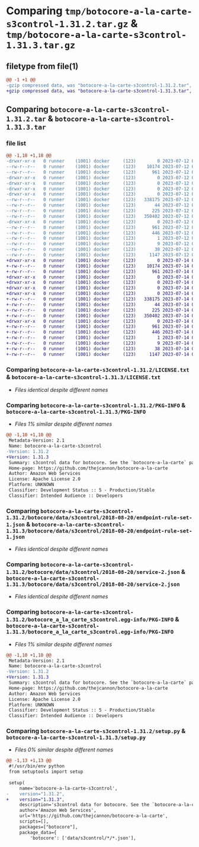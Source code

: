 # Comparing `tmp/botocore-a-la-carte-s3control-1.31.2.tar.gz` & `tmp/botocore-a-la-carte-s3control-1.31.3.tar.gz`

## filetype from file(1)

```diff
@@ -1 +1 @@
-gzip compressed data, was "botocore-a-la-carte-s3control-1.31.2.tar", last modified: Wed Jul 12 01:44:58 2023, max compression
+gzip compressed data, was "botocore-a-la-carte-s3control-1.31.3.tar", last modified: Fri Jul 14 01:46:39 2023, max compression
```

## Comparing `botocore-a-la-carte-s3control-1.31.2.tar` & `botocore-a-la-carte-s3control-1.31.3.tar`

### file list

```diff
@@ -1,18 +1,18 @@
-drwxr-xr-x   0 runner    (1001) docker     (123)        0 2023-07-12 01:44:58.183477 botocore-a-la-carte-s3control-1.31.2/
--rw-r--r--   0 runner    (1001) docker     (123)    10174 2023-07-12 01:44:57.000000 botocore-a-la-carte-s3control-1.31.2/LICENSE.txt
--rw-r--r--   0 runner    (1001) docker     (123)      961 2023-07-12 01:44:58.183477 botocore-a-la-carte-s3control-1.31.2/PKG-INFO
-drwxr-xr-x   0 runner    (1001) docker     (123)        0 2023-07-12 01:44:58.179478 botocore-a-la-carte-s3control-1.31.2/botocore/
-drwxr-xr-x   0 runner    (1001) docker     (123)        0 2023-07-12 01:44:58.179478 botocore-a-la-carte-s3control-1.31.2/botocore/data/
-drwxr-xr-x   0 runner    (1001) docker     (123)        0 2023-07-12 01:44:58.179478 botocore-a-la-carte-s3control-1.31.2/botocore/data/s3control/
-drwxr-xr-x   0 runner    (1001) docker     (123)        0 2023-07-12 01:44:58.183477 botocore-a-la-carte-s3control-1.31.2/botocore/data/s3control/2018-08-20/
--rw-r--r--   0 runner    (1001) docker     (123)   338175 2023-07-12 01:44:12.000000 botocore-a-la-carte-s3control-1.31.2/botocore/data/s3control/2018-08-20/endpoint-rule-set-1.json
--rw-r--r--   0 runner    (1001) docker     (123)       44 2023-07-12 01:44:12.000000 botocore-a-la-carte-s3control-1.31.2/botocore/data/s3control/2018-08-20/examples-1.json
--rw-r--r--   0 runner    (1001) docker     (123)      225 2023-07-12 01:44:12.000000 botocore-a-la-carte-s3control-1.31.2/botocore/data/s3control/2018-08-20/paginators-1.json
--rw-r--r--   0 runner    (1001) docker     (123)   350402 2023-07-12 01:44:12.000000 botocore-a-la-carte-s3control-1.31.2/botocore/data/s3control/2018-08-20/service-2.json
-drwxr-xr-x   0 runner    (1001) docker     (123)        0 2023-07-12 01:44:58.183477 botocore-a-la-carte-s3control-1.31.2/botocore_a_la_carte_s3control.egg-info/
--rw-r--r--   0 runner    (1001) docker     (123)      961 2023-07-12 01:44:58.000000 botocore-a-la-carte-s3control-1.31.2/botocore_a_la_carte_s3control.egg-info/PKG-INFO
--rw-r--r--   0 runner    (1001) docker     (123)      446 2023-07-12 01:44:58.000000 botocore-a-la-carte-s3control-1.31.2/botocore_a_la_carte_s3control.egg-info/SOURCES.txt
--rw-r--r--   0 runner    (1001) docker     (123)        1 2023-07-12 01:44:58.000000 botocore-a-la-carte-s3control-1.31.2/botocore_a_la_carte_s3control.egg-info/dependency_links.txt
--rw-r--r--   0 runner    (1001) docker     (123)        9 2023-07-12 01:44:58.000000 botocore-a-la-carte-s3control-1.31.2/botocore_a_la_carte_s3control.egg-info/top_level.txt
--rw-r--r--   0 runner    (1001) docker     (123)       38 2023-07-12 01:44:58.183477 botocore-a-la-carte-s3control-1.31.2/setup.cfg
--rw-r--r--   0 runner    (1001) docker     (123)     1147 2023-07-12 01:44:57.000000 botocore-a-la-carte-s3control-1.31.2/setup.py
+drwxr-xr-x   0 runner    (1001) docker     (123)        0 2023-07-14 01:46:39.702968 botocore-a-la-carte-s3control-1.31.3/
+-rw-r--r--   0 runner    (1001) docker     (123)    10174 2023-07-14 01:46:39.000000 botocore-a-la-carte-s3control-1.31.3/LICENSE.txt
+-rw-r--r--   0 runner    (1001) docker     (123)      961 2023-07-14 01:46:39.702968 botocore-a-la-carte-s3control-1.31.3/PKG-INFO
+drwxr-xr-x   0 runner    (1001) docker     (123)        0 2023-07-14 01:46:39.698968 botocore-a-la-carte-s3control-1.31.3/botocore/
+drwxr-xr-x   0 runner    (1001) docker     (123)        0 2023-07-14 01:46:39.698968 botocore-a-la-carte-s3control-1.31.3/botocore/data/
+drwxr-xr-x   0 runner    (1001) docker     (123)        0 2023-07-14 01:46:39.698968 botocore-a-la-carte-s3control-1.31.3/botocore/data/s3control/
+drwxr-xr-x   0 runner    (1001) docker     (123)        0 2023-07-14 01:46:39.702968 botocore-a-la-carte-s3control-1.31.3/botocore/data/s3control/2018-08-20/
+-rw-r--r--   0 runner    (1001) docker     (123)   338175 2023-07-14 01:45:45.000000 botocore-a-la-carte-s3control-1.31.3/botocore/data/s3control/2018-08-20/endpoint-rule-set-1.json
+-rw-r--r--   0 runner    (1001) docker     (123)       44 2023-07-14 01:45:45.000000 botocore-a-la-carte-s3control-1.31.3/botocore/data/s3control/2018-08-20/examples-1.json
+-rw-r--r--   0 runner    (1001) docker     (123)      225 2023-07-14 01:45:45.000000 botocore-a-la-carte-s3control-1.31.3/botocore/data/s3control/2018-08-20/paginators-1.json
+-rw-r--r--   0 runner    (1001) docker     (123)   350402 2023-07-14 01:45:45.000000 botocore-a-la-carte-s3control-1.31.3/botocore/data/s3control/2018-08-20/service-2.json
+drwxr-xr-x   0 runner    (1001) docker     (123)        0 2023-07-14 01:46:39.702968 botocore-a-la-carte-s3control-1.31.3/botocore_a_la_carte_s3control.egg-info/
+-rw-r--r--   0 runner    (1001) docker     (123)      961 2023-07-14 01:46:39.000000 botocore-a-la-carte-s3control-1.31.3/botocore_a_la_carte_s3control.egg-info/PKG-INFO
+-rw-r--r--   0 runner    (1001) docker     (123)      446 2023-07-14 01:46:39.000000 botocore-a-la-carte-s3control-1.31.3/botocore_a_la_carte_s3control.egg-info/SOURCES.txt
+-rw-r--r--   0 runner    (1001) docker     (123)        1 2023-07-14 01:46:39.000000 botocore-a-la-carte-s3control-1.31.3/botocore_a_la_carte_s3control.egg-info/dependency_links.txt
+-rw-r--r--   0 runner    (1001) docker     (123)        9 2023-07-14 01:46:39.000000 botocore-a-la-carte-s3control-1.31.3/botocore_a_la_carte_s3control.egg-info/top_level.txt
+-rw-r--r--   0 runner    (1001) docker     (123)       38 2023-07-14 01:46:39.702968 botocore-a-la-carte-s3control-1.31.3/setup.cfg
+-rw-r--r--   0 runner    (1001) docker     (123)     1147 2023-07-14 01:46:39.000000 botocore-a-la-carte-s3control-1.31.3/setup.py
```

### Comparing `botocore-a-la-carte-s3control-1.31.2/LICENSE.txt` & `botocore-a-la-carte-s3control-1.31.3/LICENSE.txt`

 * *Files identical despite different names*

### Comparing `botocore-a-la-carte-s3control-1.31.2/PKG-INFO` & `botocore-a-la-carte-s3control-1.31.3/PKG-INFO`

 * *Files 1% similar despite different names*

```diff
@@ -1,10 +1,10 @@
 Metadata-Version: 2.1
 Name: botocore-a-la-carte-s3control
-Version: 1.31.2
+Version: 1.31.3
 Summary: s3control data for botocore. See the `botocore-a-la-carte` package for more info.
 Home-page: https://github.com/thejcannon/botocore-a-la-carte
 Author: Amazon Web Services
 License: Apache License 2.0
 Platform: UNKNOWN
 Classifier: Development Status :: 5 - Production/Stable
 Classifier: Intended Audience :: Developers
```

### Comparing `botocore-a-la-carte-s3control-1.31.2/botocore/data/s3control/2018-08-20/endpoint-rule-set-1.json` & `botocore-a-la-carte-s3control-1.31.3/botocore/data/s3control/2018-08-20/endpoint-rule-set-1.json`

 * *Files identical despite different names*

### Comparing `botocore-a-la-carte-s3control-1.31.2/botocore/data/s3control/2018-08-20/service-2.json` & `botocore-a-la-carte-s3control-1.31.3/botocore/data/s3control/2018-08-20/service-2.json`

 * *Files identical despite different names*

### Comparing `botocore-a-la-carte-s3control-1.31.2/botocore_a_la_carte_s3control.egg-info/PKG-INFO` & `botocore-a-la-carte-s3control-1.31.3/botocore_a_la_carte_s3control.egg-info/PKG-INFO`

 * *Files 1% similar despite different names*

```diff
@@ -1,10 +1,10 @@
 Metadata-Version: 2.1
 Name: botocore-a-la-carte-s3control
-Version: 1.31.2
+Version: 1.31.3
 Summary: s3control data for botocore. See the `botocore-a-la-carte` package for more info.
 Home-page: https://github.com/thejcannon/botocore-a-la-carte
 Author: Amazon Web Services
 License: Apache License 2.0
 Platform: UNKNOWN
 Classifier: Development Status :: 5 - Production/Stable
 Classifier: Intended Audience :: Developers
```

### Comparing `botocore-a-la-carte-s3control-1.31.2/setup.py` & `botocore-a-la-carte-s3control-1.31.3/setup.py`

 * *Files 0% similar despite different names*

```diff
@@ -1,13 +1,13 @@
 #!/usr/bin/env python
 from setuptools import setup
 
 setup(
     name='botocore-a-la-carte-s3control',
-    version="1.31.2",
+    version="1.31.3",
     description='s3control data for botocore. See the `botocore-a-la-carte` package for more info.',
     author='Amazon Web Services',
     url='https://github.com/thejcannon/botocore-a-la-carte',
     scripts=[],
     packages=["botocore"],
     package_data={
         'botocore': ['data/s3control/*/*.json'],
```

